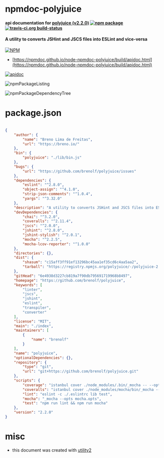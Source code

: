 # npmdoc-polyjuice

#### api documentation for  [polyjuice (v2.2.0)](https://github.com/brenolf/polyjuice)  [![npm package](https://img.shields.io/npm/v/npmdoc-polyjuice.svg?style=flat-square)](https://www.npmjs.org/package/npmdoc-polyjuice) [![travis-ci.org build-status](https://api.travis-ci.org/npmdoc/node-npmdoc-polyjuice.svg)](https://travis-ci.org/npmdoc/node-npmdoc-polyjuice)

#### A utility to converts JSHint and JSCS files into ESLint and vice-versa

[![NPM](https://nodei.co/npm/polyjuice.png?downloads=true&downloadRank=true&stars=true)](https://www.npmjs.com/package/polyjuice)

- [https://npmdoc.github.io/node-npmdoc-polyjuice/build/apidoc.html](https://npmdoc.github.io/node-npmdoc-polyjuice/build/apidoc.html)

[![apidoc](https://npmdoc.github.io/node-npmdoc-polyjuice/build/screenCapture.buildCi.browser.%252Ftmp%252Fbuild%252Fapidoc.html.png)](https://npmdoc.github.io/node-npmdoc-polyjuice/build/apidoc.html)

![npmPackageListing](https://npmdoc.github.io/node-npmdoc-polyjuice/build/screenCapture.npmPackageListing.svg)

![npmPackageDependencyTree](https://npmdoc.github.io/node-npmdoc-polyjuice/build/screenCapture.npmPackageDependencyTree.svg)



# package.json

```json

{
    "author": {
        "name": "Breno Lima de Freitas",
        "url": "https://breno.io/"
    },
    "bin": {
        "polyjuice": "./lib/bin.js"
    },
    "bugs": {
        "url": "https://github.com/brenolf/polyjuice/issues"
    },
    "dependencies": {
        "eslint": "^2.8.0",
        "object-assign": "^4.1.0",
        "strip-json-comments": "^1.0.4",
        "yargs": "^3.32.0"
    },
    "description": "A utility to converts JSHint and JSCS files into ESLint and vice-versa",
    "devDependencies": {
        "chai": "^3.2.0",
        "coveralls": "^2.11.4",
        "jscs": "^2.0.0",
        "jshint": "^2.8.0",
        "jshint-stylish": "^2.0.1",
        "mocha": "^2.2.5",
        "mocha-lcov-reporter": "^1.0.0"
    },
    "directories": {},
    "dist": {
        "shasum": "c15aff3ff91ef13296bc45aa1ef35cd6c4aa5aa2",
        "tarball": "https://registry.npmjs.org/polyjuice/-/polyjuice-2.2.0.tgz"
    },
    "gitHead": "6e4938d3227cb819a7f90db795691719968b8497",
    "homepage": "https://github.com/brenolf/polyjuice",
    "keywords": [
        "linter",
        "jscs",
        "jshint",
        "eslint",
        "transpiler",
        "converter"
    ],
    "license": "MIT",
    "main": "./index",
    "maintainers": [
        {
            "name": "brenolf"
        }
    ],
    "name": "polyjuice",
    "optionalDependencies": {},
    "repository": {
        "type": "git",
        "url": "git+https://github.com/brenolf/polyjuice.git"
    },
    "scripts": {
        "coverage": "istanbul cover ./node_modules/.bin/_mocha -- --opts mocha.opts",
        "coveralls": "istanbul cover ./node_modules/mocha/bin/_mocha -- --opts mocha.opts --report lcovonly && cat ./coverage/lcov.info | ./node_modules/coveralls/bin/coveralls.js && rm -rf ./coverage",
        "lint": "eslint -c ./.eslintrc lib test",
        "mocha": "_mocha --opts mocha.opts",
        "test": "npm run lint && npm run mocha"
    },
    "version": "2.2.0"
}
```



# misc
- this document was created with [utility2](https://github.com/kaizhu256/node-utility2)
